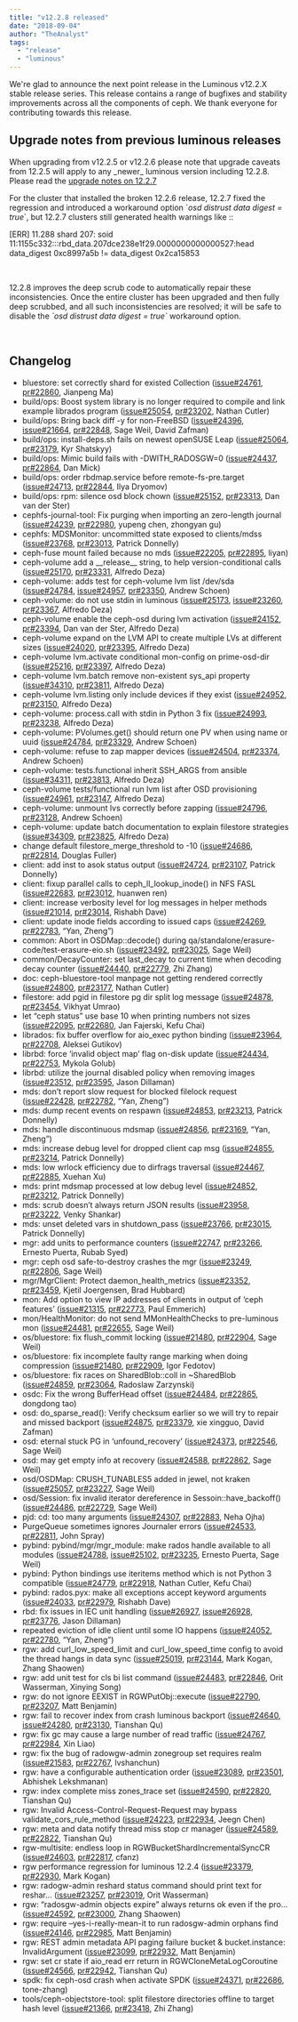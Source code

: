 ```yaml
---
title: "v12.2.8 released"
date: "2018-09-04"
author: "TheAnalyst"
tags:
  - "release"
  - "luminous"
---
```


We're glad to announce the next point release in the Luminous v12.2.X stable release series. This release contains a range of bugfixes and stability improvements across all the components of ceph. We thank everyone for contributing towards this release.

## Upgrade notes from previous luminous releases

When upgrading from v12.2.5 or v12.2.6 please note that upgrade caveats from 12.2.5 will apply to any \_newer\_ luminous version including 12.2.8. Please read the [upgrade notes on 12.2.7](https://ceph.com/releases/12-2-7-luminous-released/#upgrading-from-v12-2-6)

For the cluster that installed the broken 12.2.6 release, 12.2.7 fixed the regression and introduced a workaround option \`_osd distrust data digest = true_\`, but 12.2.7 clusters still generated health warnings like ::

\[ERR\] 11.288 shard 207: soid
11:1155c332:::rbd\_data.207dce238e1f29.0000000000000527:head data\_digest 0xc8997a5b != data\_digest 0x2ca15853

 

12.2.8 improves the deep scrub code to automatically repair these inconsistencies. Once the entire cluster has been upgraded and then fully deep scrubbed, and all such inconsistencies are resolved; it will be safe to disable the _\`osd distrust data digest = true\`_ workaround option.

 

## **Changelog**

- bluestore: set correctly shard for existed Collection ([issue#24761](http://tracker.ceph.com/issues/24761), [pr#22860](https://github.com/ceph/ceph/pull/22860), Jianpeng Ma)
- build/ops: Boost system library is no longer required to compile and link example librados program ([issue#25054](http://tracker.ceph.com/issues/25054), [pr#23202](https://github.com/ceph/ceph/pull/23202), Nathan Cutler)
- build/ops: Bring back diff -y for non-FreeBSD ([issue#24396](http://tracker.ceph.com/issues/24396), [issue#21664](http://tracker.ceph.com/issues/21664), [pr#22848](https://github.com/ceph/ceph/pull/22848), Sage Weil, David Zafman)
- build/ops: install-deps.sh fails on newest openSUSE Leap ([issue#25064](http://tracker.ceph.com/issues/25064), [pr#23179](https://github.com/ceph/ceph/pull/23179), Kyr Shatskyy)
- build/ops: Mimic build fails with -DWITH\_RADOSGW=0 ([issue#24437](http://tracker.ceph.com/issues/24437), [pr#22864](https://github.com/ceph/ceph/pull/22864), Dan Mick)
- build/ops: order rbdmap.service before remote-fs-pre.target ([issue#24713](http://tracker.ceph.com/issues/24713), [pr#22844](https://github.com/ceph/ceph/pull/22844), Ilya Dryomov)
- build/ops: rpm: silence osd block chown ([issue#25152](http://tracker.ceph.com/issues/25152), [pr#23313](https://github.com/ceph/ceph/pull/23313), Dan van der Ster)
- cephfs-journal-tool: Fix purging when importing an zero-length journal ([issue#24239](http://tracker.ceph.com/issues/24239), [pr#22980](https://github.com/ceph/ceph/pull/22980), yupeng chen, zhongyan gu)
- cephfs: MDSMonitor: uncommitted state exposed to clients/mdss ([issue#23768](http://tracker.ceph.com/issues/23768), [pr#23013](https://github.com/ceph/ceph/pull/23013), Patrick Donnelly)
- ceph-fuse mount failed because no mds ([issue#22205](http://tracker.ceph.com/issues/22205), [pr#22895](https://github.com/ceph/ceph/pull/22895), liyan)
- ceph-volume add a \_\_release\_\_ string, to help version-conditional calls ([issue#25170](http://tracker.ceph.com/issues/25170), [pr#23331](https://github.com/ceph/ceph/pull/23331), Alfredo Deza)
- ceph-volume: adds test for ceph-volume lvm list /dev/sda ([issue#24784](http://tracker.ceph.com/issues/24784), [issue#24957](http://tracker.ceph.com/issues/24957), [pr#23350](https://github.com/ceph/ceph/pull/23350), Andrew Schoen)
- ceph-volume: do not use stdin in luminous ([issue#25173](http://tracker.ceph.com/issues/25173), [issue#23260](http://tracker.ceph.com/issues/23260), [pr#23367](https://github.com/ceph/ceph/pull/23367), Alfredo Deza)
- ceph-volume enable the ceph-osd during lvm activation ([issue#24152](http://tracker.ceph.com/issues/24152), [pr#23394](https://github.com/ceph/ceph/pull/23394), Dan van der Ster, Alfredo Deza)
- ceph-volume expand on the LVM API to create multiple LVs at different sizes ([issue#24020](http://tracker.ceph.com/issues/24020), [pr#23395](https://github.com/ceph/ceph/pull/23395), Alfredo Deza)
- ceph-volume lvm.activate conditional mon-config on prime-osd-dir ([issue#25216](http://tracker.ceph.com/issues/25216), [pr#23397](https://github.com/ceph/ceph/pull/23397), Alfredo Deza)
- ceph-volume lvm.batch remove non-existent sys\_api property ([issue#34310](http://tracker.ceph.com/issues/34310), [pr#23811](https://github.com/ceph/ceph/pull/23811), Alfredo Deza)
- ceph-volume lvm.listing only include devices if they exist ([issue#24952](http://tracker.ceph.com/issues/24952), [pr#23150](https://github.com/ceph/ceph/pull/23150), Alfredo Deza)
- ceph-volume: process.call with stdin in Python 3 fix ([issue#24993](http://tracker.ceph.com/issues/24993), [pr#23238](https://github.com/ceph/ceph/pull/23238), Alfredo Deza)
- ceph-volume: PVolumes.get() should return one PV when using name or uuid ([issue#24784](http://tracker.ceph.com/issues/24784), [pr#23329](https://github.com/ceph/ceph/pull/23329), Andrew Schoen)
- ceph-volume: refuse to zap mapper devices ([issue#24504](http://tracker.ceph.com/issues/24504), [pr#23374](https://github.com/ceph/ceph/pull/23374), Andrew Schoen)
- ceph-volume: tests.functional inherit SSH\_ARGS from ansible ([issue#34311](http://tracker.ceph.com/issues/34311), [pr#23813](https://github.com/ceph/ceph/pull/23813), Alfredo Deza)
- ceph-volume tests/functional run lvm list after OSD provisioning ([issue#24961](http://tracker.ceph.com/issues/24961), [pr#23147](https://github.com/ceph/ceph/pull/23147), Alfredo Deza)
- ceph-volume: unmount lvs correctly before zapping ([issue#24796](http://tracker.ceph.com/issues/24796), [pr#23128](https://github.com/ceph/ceph/pull/23128), Andrew Schoen)
- ceph-volume: update batch documentation to explain filestore strategies ([issue#34309](http://tracker.ceph.com/issues/34309), [pr#23825](https://github.com/ceph/ceph/pull/23825), Alfredo Deza)
- change default filestore\_merge\_threshold to -10 ([issue#24686](http://tracker.ceph.com/issues/24686), [pr#22814](https://github.com/ceph/ceph/pull/22814), Douglas Fuller)
- client: add inst to asok status output ([issue#24724](http://tracker.ceph.com/issues/24724), [pr#23107](https://github.com/ceph/ceph/pull/23107), Patrick Donnelly)
- client: fixup parallel calls to ceph\_ll\_lookup\_inode() in NFS FASL ([issue#22683](http://tracker.ceph.com/issues/22683), [pr#23012](https://github.com/ceph/ceph/pull/23012), huanwen ren)
- client: increase verbosity level for log messages in helper methods ([issue#21014](http://tracker.ceph.com/issues/21014), [pr#23014](https://github.com/ceph/ceph/pull/23014), Rishabh Dave)
- client: update inode fields according to issued caps ([issue#24269](http://tracker.ceph.com/issues/24269), [pr#22783](https://github.com/ceph/ceph/pull/22783), “Yan, Zheng”)
- common: Abort in OSDMap::decode() during qa/standalone/erasure-code/test-erasure-eio.sh ([issue#23492](http://tracker.ceph.com/issues/23492), [pr#23025](https://github.com/ceph/ceph/pull/23025), Sage Weil)
- common/DecayCounter: set last\_decay to current time when decoding decay counter ([issue#24440](http://tracker.ceph.com/issues/24440), [pr#22779](https://github.com/ceph/ceph/pull/22779), Zhi Zhang)
- doc: ceph-bluestore-tool manpage not getting rendered correctly ([issue#24800](http://tracker.ceph.com/issues/24800), [pr#23177](https://github.com/ceph/ceph/pull/23177), Nathan Cutler)
- filestore: add pgid in filestore pg dir split log message ([issue#24878](http://tracker.ceph.com/issues/24878), [pr#23454](https://github.com/ceph/ceph/pull/23454), Vikhyat Umrao)
- let “ceph status” use base 10 when printing numbers not sizes ([issue#22095](http://tracker.ceph.com/issues/22095), [pr#22680](https://github.com/ceph/ceph/pull/22680), Jan Fajerski, Kefu Chai)
- librados: fix buffer overflow for aio\_exec python binding ([issue#23964](http://tracker.ceph.com/issues/23964), [pr#22708](https://github.com/ceph/ceph/pull/22708), Aleksei Gutikov)
- librbd: force ‘invalid object map’ flag on-disk update ([issue#24434](http://tracker.ceph.com/issues/24434), [pr#22753](https://github.com/ceph/ceph/pull/22753), Mykola Golub)
- librbd: utilize the journal disabled policy when removing images ([issue#23512](http://tracker.ceph.com/issues/23512), [pr#23595](https://github.com/ceph/ceph/pull/23595), Jason Dillaman)
- mds: don’t report slow request for blocked filelock request ([issue#22428](http://tracker.ceph.com/issues/22428), [pr#22782](https://github.com/ceph/ceph/pull/22782), “Yan, Zheng”)
- mds: dump recent events on respawn ([issue#24853](http://tracker.ceph.com/issues/24853), [pr#23213](https://github.com/ceph/ceph/pull/23213), Patrick Donnelly)
- mds: handle discontinuous mdsmap ([issue#24856](http://tracker.ceph.com/issues/24856), [pr#23169](https://github.com/ceph/ceph/pull/23169), “Yan, Zheng”)
- mds: increase debug level for dropped client cap msg ([issue#24855](http://tracker.ceph.com/issues/24855), [pr#23214](https://github.com/ceph/ceph/pull/23214), Patrick Donnelly)
- mds: low wrlock efficiency due to dirfrags traversal ([issue#24467](http://tracker.ceph.com/issues/24467), [pr#22885](https://github.com/ceph/ceph/pull/22885), Xuehan Xu)
- mds: print mdsmap processed at low debug level ([issue#24852](http://tracker.ceph.com/issues/24852), [pr#23212](https://github.com/ceph/ceph/pull/23212), Patrick Donnelly)
- mds: scrub doesn’t always return JSON results ([issue#23958](http://tracker.ceph.com/issues/23958), [pr#23222](https://github.com/ceph/ceph/pull/23222), Venky Shankar)
- mds: unset deleted vars in shutdown\_pass ([issue#23766](http://tracker.ceph.com/issues/23766), [pr#23015](https://github.com/ceph/ceph/pull/23015), Patrick Donnelly)
- mgr: add units to performance counters ([issue#22747](http://tracker.ceph.com/issues/22747), [pr#23266](https://github.com/ceph/ceph/pull/23266), Ernesto Puerta, Rubab Syed)
- mgr: ceph osd safe-to-destroy crashes the mgr ([issue#23249](http://tracker.ceph.com/issues/23249), [pr#22806](https://github.com/ceph/ceph/pull/22806), Sage Weil)
- mgr/MgrClient: Protect daemon\_health\_metrics ([issue#23352](http://tracker.ceph.com/issues/23352), [pr#23459](https://github.com/ceph/ceph/pull/23459), Kjetil Joergensen, Brad Hubbard)
- mon: Add option to view IP addresses of clients in output of ‘ceph features’ ([issue#21315](http://tracker.ceph.com/issues/21315), [pr#22773](https://github.com/ceph/ceph/pull/22773), Paul Emmerich)
- mon/HealthMonitor: do not send MMonHealthChecks to pre-luminous mon ([issue#24481](http://tracker.ceph.com/issues/24481), [pr#22655](https://github.com/ceph/ceph/pull/22655), Sage Weil)
- os/bluestore: fix flush\_commit locking ([issue#21480](http://tracker.ceph.com/issues/21480), [pr#22904](https://github.com/ceph/ceph/pull/22904), Sage Weil)
- os/bluestore: fix incomplete faulty range marking when doing compression ([issue#21480](http://tracker.ceph.com/issues/21480), [pr#22909](https://github.com/ceph/ceph/pull/22909), Igor Fedotov)
- os/bluestore: fix races on SharedBlob::coll in ~SharedBlob ([issue#24859](http://tracker.ceph.com/issues/24859), [pr#23064](https://github.com/ceph/ceph/pull/23064), Radoslaw Zarzynski)
- osdc: Fix the wrong BufferHead offset ([issue#24484](http://tracker.ceph.com/issues/24484), [pr#22865](https://github.com/ceph/ceph/pull/22865), dongdong tao)
- osd: do\_sparse\_read(): Verify checksum earlier so we will try to repair and missed backport ([issue#24875](http://tracker.ceph.com/issues/24875), [pr#23379](https://github.com/ceph/ceph/pull/23379), xie xingguo, David Zafman)
- osd: eternal stuck PG in ‘unfound\_recovery’ ([issue#24373](http://tracker.ceph.com/issues/24373), [pr#22546](https://github.com/ceph/ceph/pull/22546), Sage Weil)
- osd: may get empty info at recovery ([issue#24588](http://tracker.ceph.com/issues/24588), [pr#22862](https://github.com/ceph/ceph/pull/22862), Sage Weil)
- osd/OSDMap: CRUSH\_TUNABLES5 added in jewel, not kraken ([issue#25057](http://tracker.ceph.com/issues/25057), [pr#23227](https://github.com/ceph/ceph/pull/23227), Sage Weil)
- osd/Session: fix invalid iterator dereference in Sessoin::have\_backoff() ([issue#24486](http://tracker.ceph.com/issues/24486), [pr#22729](https://github.com/ceph/ceph/pull/22729), Sage Weil)
- pjd: cd: too many arguments ([issue#24307](http://tracker.ceph.com/issues/24307), [pr#22883](https://github.com/ceph/ceph/pull/22883), Neha Ojha)
- PurgeQueue sometimes ignores Journaler errors ([issue#24533](http://tracker.ceph.com/issues/24533), [pr#22811](https://github.com/ceph/ceph/pull/22811), John Spray)
- pybind: pybind/mgr/mgr\_module: make rados handle available to all modules ([issue#24788](http://tracker.ceph.com/issues/24788), [issue#25102](http://tracker.ceph.com/issues/25102), [pr#23235](https://github.com/ceph/ceph/pull/23235), Ernesto Puerta, Sage Weil)
- pybind: Python bindings use iteritems method which is not Python 3 compatible ([issue#24779](http://tracker.ceph.com/issues/24779), [pr#22918](https://github.com/ceph/ceph/pull/22918), Nathan Cutler, Kefu Chai)
- pybind: rados.pyx: make all exceptions accept keyword arguments ([issue#24033](http://tracker.ceph.com/issues/24033), [pr#22979](https://github.com/ceph/ceph/pull/22979), Rishabh Dave)
- rbd: fix issues in IEC unit handling ([issue#26927](http://tracker.ceph.com/issues/26927), [issue#26928](http://tracker.ceph.com/issues/26928), [pr#23776](https://github.com/ceph/ceph/pull/23776), Jason Dillaman)
- repeated eviction of idle client until some IO happens ([issue#24052](http://tracker.ceph.com/issues/24052), [pr#22780](https://github.com/ceph/ceph/pull/22780), “Yan, Zheng”)
- rgw: add curl\_low\_speed\_limit and curl\_low\_speed\_time config to avoid the thread hangs in data sync ([issue#25019](http://tracker.ceph.com/issues/25019), [pr#23144](https://github.com/ceph/ceph/pull/23144), Mark Kogan, Zhang Shaowen)
- rgw: add unit test for cls bi list command ([issue#24483](http://tracker.ceph.com/issues/24483), [pr#22846](https://github.com/ceph/ceph/pull/22846), Orit Wasserman, Xinying Song)
- rgw: do not ignore EEXIST in RGWPutObj::execute ([issue#22790](http://tracker.ceph.com/issues/22790), [pr#23207](https://github.com/ceph/ceph/pull/23207), Matt Benjamin)
- rgw: fail to recover index from crash luminous backport ([issue#24640](http://tracker.ceph.com/issues/24640), [issue#24280](http://tracker.ceph.com/issues/24280), [pr#23130](https://github.com/ceph/ceph/pull/23130), Tianshan Qu)
- rgw: fix gc may cause a large number of read traffic ([issue#24767](http://tracker.ceph.com/issues/24767), [pr#22984](https://github.com/ceph/ceph/pull/22984), Xin Liao)
- rgw: fix the bug of radowgw-admin zonegroup set requires realm ([issue#21583](http://tracker.ceph.com/issues/21583), [pr#22767](https://github.com/ceph/ceph/pull/22767), lvshanchun)
- rgw: have a configurable authentication order ([issue#23089](http://tracker.ceph.com/issues/23089), [pr#23501](https://github.com/ceph/ceph/pull/23501), Abhishek Lekshmanan)
- rgw: index complete miss zones\_trace set ([issue#24590](http://tracker.ceph.com/issues/24590), [pr#22820](https://github.com/ceph/ceph/pull/22820), Tianshan Qu)
- rgw: Invalid Access-Control-Request-Request may bypass validate\_cors\_rule\_method ([issue#24223](http://tracker.ceph.com/issues/24223), [pr#22934](https://github.com/ceph/ceph/pull/22934), Jeegn Chen)
- rgw: meta and data notify thread miss stop cr manager ([issue#24589](http://tracker.ceph.com/issues/24589), [pr#22822](https://github.com/ceph/ceph/pull/22822), Tianshan Qu)
- rgw-multisite: endless loop in RGWBucketShardIncrementalSyncCR ([issue#24603](http://tracker.ceph.com/issues/24603), [pr#22817](https://github.com/ceph/ceph/pull/22817), cfanz)
- rgw performance regression for luminous 12.2.4 ([issue#23379](http://tracker.ceph.com/issues/23379), [pr#22930](https://github.com/ceph/ceph/pull/22930), Mark Kogan)
- rgw: radogw-admin reshard status command should print text for reshar… ([issue#23257](http://tracker.ceph.com/issues/23257), [pr#23019](https://github.com/ceph/ceph/pull/23019), Orit Wasserman)
- rgw: “radosgw-admin objects expire” always returns ok even if the pro… ([issue#24592](http://tracker.ceph.com/issues/24592), [pr#23000](https://github.com/ceph/ceph/pull/23000), Zhang Shaowen)
- rgw: require –yes-i-really-mean-it to run radosgw-admin orphans find ([issue#24146](http://tracker.ceph.com/issues/24146), [pr#22985](https://github.com/ceph/ceph/pull/22985), Matt Benjamin)
- rgw: REST admin metadata API paging failure bucket & bucket.instance: InvalidArgument ([issue#23099](http://tracker.ceph.com/issues/23099), [pr#22932](https://github.com/ceph/ceph/pull/22932), Matt Benjamin)
- rgw: set cr state if aio\_read err return in RGWCloneMetaLogCoroutine ([issue#24566](http://tracker.ceph.com/issues/24566), [pr#22942](https://github.com/ceph/ceph/pull/22942), Tianshan Qu)
- spdk: fix ceph-osd crash when activate SPDK ([issue#24371](http://tracker.ceph.com/issues/24371), [pr#22686](https://github.com/ceph/ceph/pull/22686), tone-zhang)
- tools/ceph-objectstore-tool: split filestore directories offline to target hash level ([issue#21366](http://tracker.ceph.com/issues/21366), [pr#23418](https://github.com/ceph/ceph/pull/23418), Zhi Zhang)
